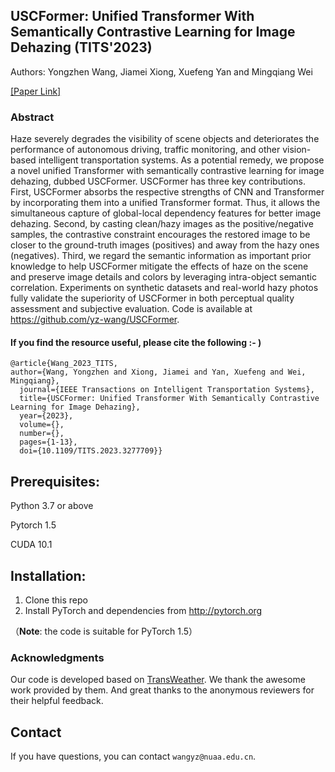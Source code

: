 ## USCFormer: Unified Transformer With Semantically Contrastive Learning for Image Dehazing (TITS'2023)

Authors: Yongzhen Wang, Jiamei Xiong, Xuefeng Yan and Mingqiang Wei

[[Paper Link]](https://ieeexplore.ieee.org/document/10143384)

### Abstract

Haze severely degrades the visibility of scene objects and deteriorates the performance of autonomous driving, traffic monitoring, and other vision-based intelligent transportation systems. As a potential remedy, we propose a novel unified Transformer with semantically contrastive learning for image dehazing, dubbed USCFormer. USCFormer has three key contributions. First, USCFormer absorbs the respective strengths of CNN and Transformer by incorporating them into a unified Transformer format. Thus, it allows the simultaneous capture of global-local dependency features for better image dehazing. Second, by casting clean/hazy images as the positive/negative samples, the contrastive constraint encourages the restored image to be closer to the ground-truth images (positives) and away from the hazy ones (negatives). Third, we regard the semantic information as important prior knowledge to help USCFormer mitigate the effects of haze on the scene and preserve image details and colors by leveraging intra-object semantic correlation. Experiments on synthetic datasets and real-world hazy photos fully validate the superiority of USCFormer in both perceptual quality assessment and subjective evaluation. Code is available at https://github.com/yz-wang/USCFormer.

#### If you find the resource useful, please cite the following :- )

```
@article{Wang_2023_TITS,
author={Wang, Yongzhen and Xiong, Jiamei and Yan, Xuefeng and Wei, Mingqiang},
  journal={IEEE Transactions on Intelligent Transportation Systems}, 
  title={USCFormer: Unified Transformer With Semantically Contrastive Learning for Image Dehazing}, 
  year={2023},
  volume={},
  number={},
  pages={1-13},
  doi={10.1109/TITS.2023.3277709}}
```  

## Prerequisites:
Python 3.7 or above

Pytorch 1.5

CUDA 10.1


## Installation:

1. Clone this repo
2. Install PyTorch and dependencies from http://pytorch.org 

（**Note**: the code is suitable for PyTorch 1.5）


### Acknowledgments
Our code is developed based on [TransWeather](https://github.com/jeya-maria-jose/TransWeather). We thank the awesome work provided by them.
And great thanks to the anonymous reviewers for their helpful feedback.


## Contact

If you have questions, you can contact `wangyz@nuaa.edu.cn`.
